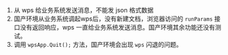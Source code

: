 1. 从 wps 给业务系统发送消息，不能发 json 格式数据
2. 国产环境从业务系统调起wps后，没有新建文档，浏览器访问的 `runParams` 接口没有返回响应，wps 一直给业务系统发送消息。国产环境其余功能还没有测试。
3. 调用 `wpsApp.Quit();` 方法，国产环境会出现 `wps` 闪退的问题。

